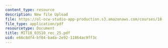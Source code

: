 ```yaml
---
content_type: resource
description: New file Upload
file: https://ol-ocw-studio-app-production.s3.amazonaws.com/courses/18-03-differential-equations-spring-2010/e66c8df4bf04bada2e9211864ac9ff3c_MIT18_03S10_rec_25.pdf
file_type: application/pdf
resourcetype: Document
title: MIT18_03S10_rec_25.pdf
uid: e66c8df4-bf04-bada-2e92-11864ac9ff3c
---
```

